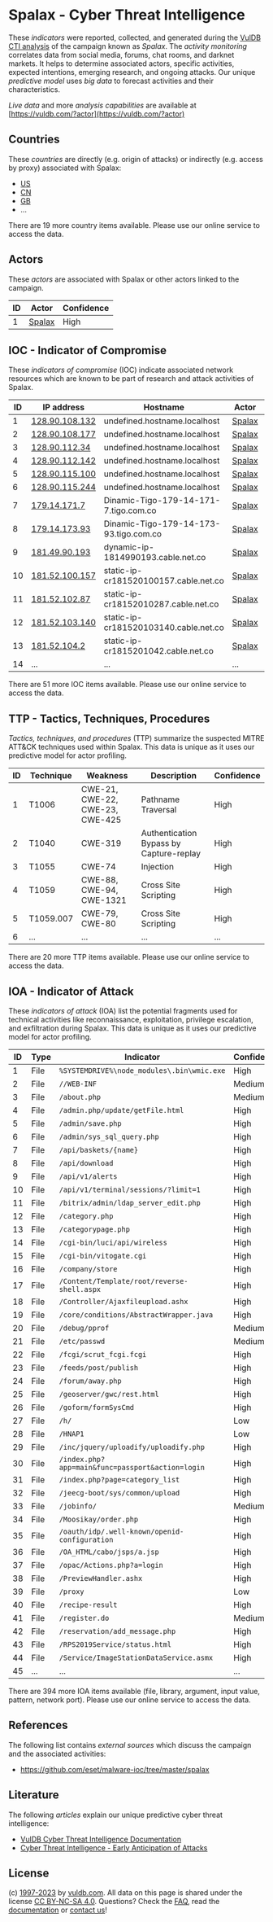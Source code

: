# Spalax - Cyber Threat Intelligence

These _indicators_ were reported, collected, and generated during the [VulDB CTI analysis](https://vuldb.com/?kb.cti) of the campaign known as _Spalax_. The _activity monitoring_ correlates data from social media, forums, chat rooms, and darknet markets. It helps to determine associated actors, specific activities, expected intentions, emerging research, and ongoing attacks. Our unique _predictive model_ uses _big data_ to forecast activities and their characteristics.

_Live data_ and more _analysis capabilities_ are available at [https://vuldb.com/?actor](https://vuldb.com/?actor)

## Countries

These _countries_ are directly (e.g. origin of attacks) or indirectly (e.g. access by proxy) associated with Spalax:

* [US](https://vuldb.com/?country.us)
* [CN](https://vuldb.com/?country.cn)
* [GB](https://vuldb.com/?country.gb)
* ...

There are 19 more country items available. Please use our online service to access the data.

## Actors

These _actors_ are associated with Spalax or other actors linked to the campaign.

ID | Actor | Confidence
-- | ----- | ----------
1 | [Spalax](https://vuldb.com/?actor.spalax) | High

## IOC - Indicator of Compromise

These _indicators of compromise_ (IOC) indicate associated network resources which are known to be part of research and attack activities of Spalax.

ID | IP address | Hostname | Actor | Confidence
-- | ---------- | -------- | ----- | ----------
1 | [128.90.108.132](https://vuldb.com/?ip.128.90.108.132) | undefined.hostname.localhost | [Spalax](https://vuldb.com/?actor.spalax) | High
2 | [128.90.108.177](https://vuldb.com/?ip.128.90.108.177) | undefined.hostname.localhost | [Spalax](https://vuldb.com/?actor.spalax) | High
3 | [128.90.112.34](https://vuldb.com/?ip.128.90.112.34) | undefined.hostname.localhost | [Spalax](https://vuldb.com/?actor.spalax) | High
4 | [128.90.112.142](https://vuldb.com/?ip.128.90.112.142) | undefined.hostname.localhost | [Spalax](https://vuldb.com/?actor.spalax) | High
5 | [128.90.115.100](https://vuldb.com/?ip.128.90.115.100) | undefined.hostname.localhost | [Spalax](https://vuldb.com/?actor.spalax) | High
6 | [128.90.115.244](https://vuldb.com/?ip.128.90.115.244) | undefined.hostname.localhost | [Spalax](https://vuldb.com/?actor.spalax) | High
7 | [179.14.171.7](https://vuldb.com/?ip.179.14.171.7) | Dinamic-Tigo-179-14-171-7.tigo.com.co | [Spalax](https://vuldb.com/?actor.spalax) | High
8 | [179.14.173.93](https://vuldb.com/?ip.179.14.173.93) | Dinamic-Tigo-179-14-173-93.tigo.com.co | [Spalax](https://vuldb.com/?actor.spalax) | High
9 | [181.49.90.193](https://vuldb.com/?ip.181.49.90.193) | dynamic-ip-1814990193.cable.net.co | [Spalax](https://vuldb.com/?actor.spalax) | High
10 | [181.52.100.157](https://vuldb.com/?ip.181.52.100.157) | static-ip-cr181520100157.cable.net.co | [Spalax](https://vuldb.com/?actor.spalax) | High
11 | [181.52.102.87](https://vuldb.com/?ip.181.52.102.87) | static-ip-cr18152010287.cable.net.co | [Spalax](https://vuldb.com/?actor.spalax) | High
12 | [181.52.103.140](https://vuldb.com/?ip.181.52.103.140) | static-ip-cr181520103140.cable.net.co | [Spalax](https://vuldb.com/?actor.spalax) | High
13 | [181.52.104.2](https://vuldb.com/?ip.181.52.104.2) | static-ip-cr1815201042.cable.net.co | [Spalax](https://vuldb.com/?actor.spalax) | High
14 | ... | ... | ... | ...

There are 51 more IOC items available. Please use our online service to access the data.

## TTP - Tactics, Techniques, Procedures

_Tactics, techniques, and procedures_ (TTP) summarize the suspected MITRE ATT&CK techniques used within Spalax. This data is unique as it uses our predictive model for actor profiling.

ID | Technique | Weakness | Description | Confidence
-- | --------- | -------- | ----------- | ----------
1 | T1006 | CWE-21, CWE-22, CWE-23, CWE-425 | Pathname Traversal | High
2 | T1040 | CWE-319 | Authentication Bypass by Capture-replay | High
3 | T1055 | CWE-74 | Injection | High
4 | T1059 | CWE-88, CWE-94, CWE-1321 | Cross Site Scripting | High
5 | T1059.007 | CWE-79, CWE-80 | Cross Site Scripting | High
6 | ... | ... | ... | ...

There are 20 more TTP items available. Please use our online service to access the data.

## IOA - Indicator of Attack

These _indicators of attack_ (IOA) list the potential fragments used for technical activities like reconnaissance, exploitation, privilege escalation, and exfiltration during Spalax. This data is unique as it uses our predictive model for actor profiling.

ID | Type | Indicator | Confidence
-- | ---- | --------- | ----------
1 | File | `%SYSTEMDRIVE%\node_modules\.bin\wmic.exe` | High
2 | File | `//WEB-INF` | Medium
3 | File | `/about.php` | Medium
4 | File | `/admin.php/update/getFile.html` | High
5 | File | `/admin/save.php` | High
6 | File | `/admin/sys_sql_query.php` | High
7 | File | `/api/baskets/{name}` | High
8 | File | `/api/download` | High
9 | File | `/api/v1/alerts` | High
10 | File | `/api/v1/terminal/sessions/?limit=1` | High
11 | File | `/bitrix/admin/ldap_server_edit.php` | High
12 | File | `/category.php` | High
13 | File | `/categorypage.php` | High
14 | File | `/cgi-bin/luci/api/wireless` | High
15 | File | `/cgi-bin/vitogate.cgi` | High
16 | File | `/company/store` | High
17 | File | `/Content/Template/root/reverse-shell.aspx` | High
18 | File | `/Controller/Ajaxfileupload.ashx` | High
19 | File | `/core/conditions/AbstractWrapper.java` | High
20 | File | `/debug/pprof` | Medium
21 | File | `/etc/passwd` | Medium
22 | File | `/fcgi/scrut_fcgi.fcgi` | High
23 | File | `/feeds/post/publish` | High
24 | File | `/forum/away.php` | High
25 | File | `/geoserver/gwc/rest.html` | High
26 | File | `/goform/formSysCmd` | High
27 | File | `/h/` | Low
28 | File | `/HNAP1` | Low
29 | File | `/inc/jquery/uploadify/uploadify.php` | High
30 | File | `/index.php?app=main&func=passport&action=login` | High
31 | File | `/index.php?page=category_list` | High
32 | File | `/jeecg-boot/sys/common/upload` | High
33 | File | `/jobinfo/` | Medium
34 | File | `/Moosikay/order.php` | High
35 | File | `/oauth/idp/.well-known/openid-configuration` | High
36 | File | `/OA_HTML/cabo/jsps/a.jsp` | High
37 | File | `/opac/Actions.php?a=login` | High
38 | File | `/PreviewHandler.ashx` | High
39 | File | `/proxy` | Low
40 | File | `/recipe-result` | High
41 | File | `/register.do` | Medium
42 | File | `/reservation/add_message.php` | High
43 | File | `/RPS2019Service/status.html` | High
44 | File | `/Service/ImageStationDataService.asmx` | High
45 | ... | ... | ...

There are 394 more IOA items available (file, library, argument, input value, pattern, network port). Please use our online service to access the data.

## References

The following list contains _external sources_ which discuss the campaign and the associated activities:

* https://github.com/eset/malware-ioc/tree/master/spalax

## Literature

The following _articles_ explain our unique predictive cyber threat intelligence:

* [VulDB Cyber Threat Intelligence Documentation](https://vuldb.com/?kb.cti)
* [Cyber Threat Intelligence - Early Anticipation of Attacks](https://www.scip.ch/en/?labs.20201022)

## License

(c) [1997-2023](https://vuldb.com/?kb.changelog) by [vuldb.com](https://vuldb.com/?kb.about). All data on this page is shared under the license [CC BY-NC-SA 4.0](https://creativecommons.org/licenses/by-nc-sa/4.0/). Questions? Check the [FAQ](https://vuldb.com/?kb.faq), read the [documentation](https://vuldb.com/?kb) or [contact us](https://vuldb.com/?contact)!
